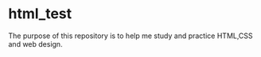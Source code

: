 # html_test
 The purpose of this repository is to help me study and practice HTML,CSS and web design.
